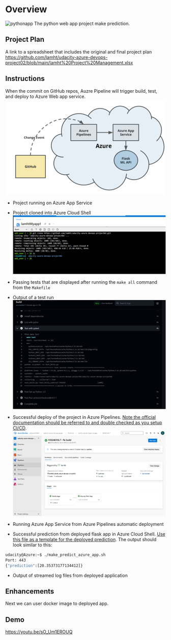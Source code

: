 # Overview
![pythonapp](https://github.com/lamht/udacity-azure-devops-project02/docs/actions/workflows/pythonapp.yml/badge.svg)
The python web app project make prediction.

## Project Plan
A link to a spreadsheet that includes the original and final project plan
https://github.com/lamht/udacity-azure-devops-project02/blob/main/lamht%20Project%20Management.xlsx

## Instructions
When the commit on GitHub repos, Auzre Pipeline will trigger build, test, and deploy to Azure Web app service.
![Alt text](/images/devops-diagram.png?raw=true "DevOps Diagram")


* Project running on Azure App Service


* Project cloned into Azure Cloud Shell
![Alt text](/images/Project_cloned_into_Azure_Cloud_Shell.png?raw=true "DevOps Diagram")



* Passing tests that are displayed after running the `make all` command from the `Makefile`


* Output of a test run
![Alt text](/images/gitaction-test-pass.png?raw=true "DevOps Diagram")

* Successful deploy of the project in Azure Pipelines.  [Note the official documentation should be referred to and double checked as you setup CI/CD](https://docs.microsoft.com/en-us/azure/devops/pipelines/ecosystems/python-webapp?view=azure-devops).
![Alt text](/images/azure-build-deployed-pipeline.png?raw=true "DevOps Diagram")

* Running Azure App Service from Azure Pipelines automatic deployment


* Successful prediction from deployed flask app in Azure Cloud Shell.  [Use this file as a template for the deployed prediction](https://github.com/udacity/nd082-Azure-Cloud-DevOps-Starter-Code/blob/master/C2-AgileDevelopmentwithAzure/project/starter_files/flask-sklearn/make_predict_azure_app.sh).
The output should look similar to this:

```bash
udacity@Azure:~$ ./make_predict_azure_app.sh
Port: 443
{"prediction":[20.35373177134412]}
```

* Output of streamed log files from deployed application

> 

## Enhancements

Next we can user docker image to deployed app.

## Demo 
https://youtu.be/sO_Um1EROUQ


